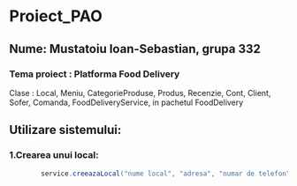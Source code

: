 # Proiect_PAO

## Nume: Mustatoiu Ioan-Sebastian, grupa 332

### Tema proiect : Platforma Food Delivery


Clase : Local, Meniu, CategorieProduse, Produs, Recenzie, Cont, Client, Sofer, Comanda, FoodDeliveryService, in pachetul FoodDelivery

## Utilizare sistemului:

### 1.Crearea unui local:

```java
        service.creeazaLocal("nume local", "adresa", "numar de telefon");
```













